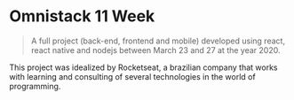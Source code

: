 # Omnistack 11 Week 

> A full project (back-end, frontend and mobile) developed using react, react native and nodejs between March 23 and 27 at the year 2020.

This project was idealized by Rocketseat, a brazilian company that works with learning and consulting of several technologies in the world of programming.
